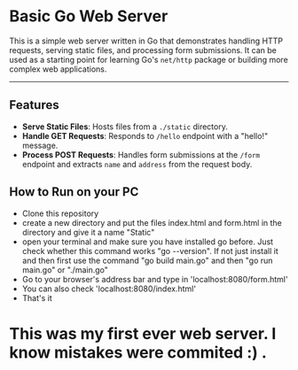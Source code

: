 # Basic Go Web Server

This is a simple web server written in Go that demonstrates handling HTTP requests, serving static files, and processing form submissions. It can be used as a starting point for learning Go's `net/http` package or building more complex web applications.

---

## Features
- **Serve Static Files**: Hosts files from a `./static` directory.
- **Handle GET Requests**: Responds to `/hello` endpoint with a "hello!" message.
- **Process POST Requests**: Handles form submissions at the `/form` endpoint and extracts `name` and `address` from the request body.

## How to Run on your PC
- Clone this repository 
- create a new directory and put the files index.html and form.html in the directory and give it a name "Static"
- open your terminal and make sure you have installed go before. Just check whether this command works "go --version". If not just install it and then first use the command "go build main.go" and then "go run main.go" or  "./main.go"
- Go to your browser's address bar and type in 'localhost:8080/form.html'
- You can also check 'localhost:8080/index.html'
- That's it

# This was my first ever web server. I know mistakes were commited :) .
  
